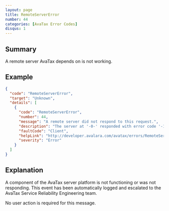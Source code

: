 ```yaml
---
layout: page
title: RemoteServerError
number: 44
categories: [AvaTax Error Codes]
disqus: 1
---
```


## Summary

A remote server AvaTax depends on is not working.

## Example

```json
{
  "code": "RemoteServerError",
  "target": "Unknown",
  "details": [
    {
      "code": "RemoteServerError",
      "number": 44,
      "message": "A remote server did not respond to this request.",
      "description": "The server at '-0-' responded with error code '-1-'.",
      "faultCode": "Client",
      "helpLink": "http://developer.avalara.com/avatax/errors/RemoteServerError",
      "severity": "Error"
    }
  ]
}
```

## Explanation

A component of the AvaTax server platform is not functioning or was not responding.  This event has been automatically logged and escalated to the AvaTax Service Reliability Engineering team.

No user action is required for this message.
